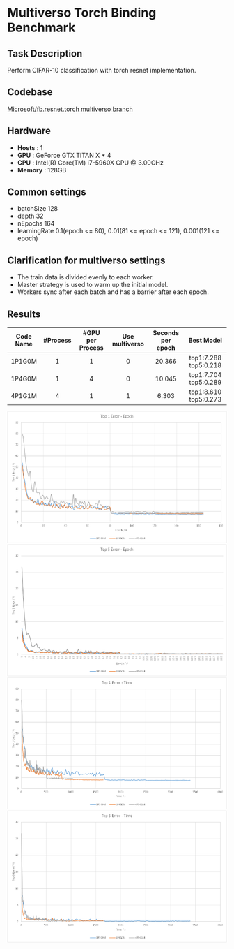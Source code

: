 # Multiverso Torch Binding Benchmark

## Task Description

Perform CIFAR-10 classification with torch resnet implementation.

## Codebase

[Microsoft/fb.resnet.torch multiverso branch](https://github.com/Microsoft/fb.resnet.torch/tree/multiverso)

## Hardware

- **Hosts** : 1
- **GPU** : GeForce GTX TITAN X * 4
- **CPU** : Intel(R) Core(TM) i7-5960X CPU @ 3.00GHz
- **Memory** : 128GB

## Common settings

- batchSize 128
- depth 32
- nEpochs 164
- learningRate 0.1(epoch <= 80), 0.01(81 <= epoch <= 121), 0.001(121 <= epoch)

## Clarification for multiverso settings

- The train data is divided evenly to each worker.
- Master strategy is used to warm up the initial model.
- Workers sync after each batch and has a barrier after each epoch.

## Results

| Code Name | #Process | #GPU per Process | Use multiverso | Seconds per epoch | Best Model            |
| :-------: | :------: | :--------------: | :------------: | :---------------: | :-------------------: |
| 1P1G0M    | 1        | 1                | 0              | 20.366            | top1:7.288 top5:0.218 |
| 1P4G0M    | 1        | 4                | 0              | 10.045            | top1:7.704 top5:0.289 |
| 4P1G1M    | 4        | 1                | 1              |  6.303            | top1:8.610 top5:0.273 |

![top1error_vs_epoch](./imgs/top1error_vs_epoch.png)
![top5error_vs_epoch](./imgs/top5error_vs_epoch.png)
![top1error_vs_runningtime](./imgs/top1error_vs_runningtime.png)
![top5error_vs_runningtime](./imgs/top5error_vs_runningtime.png)
